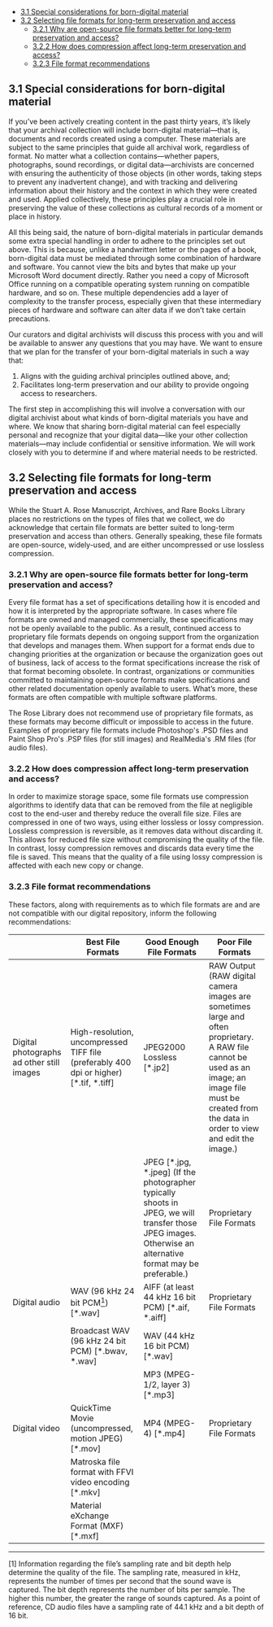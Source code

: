 * [3.1 Special considerations for born-digital material](#31-special-considerations-for-born-digital-material)
* [3.2 Selecting file formats for long-term preservation and access](#32-selecting-file-formats-for-long-term-preservation-and-access)
	* [3.2.1 Why are open-source file formats better for long-term preservation and access?](#321-why-are-open-source-file-formats-better-for-long-term-preservation-and-access)
	* [3.2.2 How does compression affect long-term preservation and access?](#322-how-does-compression-affect-long-term-preservation-and-access)
	* [3.2.3 File format recommendations](#323-file-format-recommendations)

## 3.1 Special considerations for born-digital material

If you’ve been actively creating content in the past thirty years, it’s likely that your archival collection will include born-digital material—that is, documents and records created using a computer. These materials are subject to the same principles that guide all archival work, regardless of format. No matter what a collection contains—whether papers, photographs, sound recordings, or digital data—archivists are concerned with ensuring the authenticity of those objects (in other words, taking steps to prevent any inadvertent change), and with tracking and delivering information about their history and the context in which they were created and used. Applied collectively, these principles play a crucial role in preserving the value of these collections as cultural records of a moment or place in history.

All this being said, the nature of born-digital materials in particular demands some extra special handling in order to adhere to the principles set out above. This is because, unlike a handwritten letter or the pages of a book, born-digital data must be mediated through some combination of hardware and software. You cannot view the bits and bytes that make up your Microsoft Word document directly. Rather you need a copy of Microsoft Office running on a compatible operating system running on compatible hardware, and so on. These multiple dependencies add a layer of complexity to the transfer process, especially given that these intermediary pieces of hardware and software can alter data if we don’t take certain precautions. 

Our curators and digital archivists will discuss this process with you and will be available to answer any questions that you may have. We want to ensure that we plan for the transfer of your born-digital materials in such a way that:

1.	Aligns with the guiding archival principles outlined above, and; 
2.	Facilitates long-term preservation and our ability to provide ongoing access to researchers.

The first step in accomplishing this will involve a conversation with our digital archivist about what kinds of born-digital materials you have and where. We know that sharing born-digital material can feel especially personal and recognize that your digital data—like your other collection materials—may include confidential or sensitive information. We will work closely with you to determine if and where material needs to be restricted.

## 3.2 Selecting file formats for long-term preservation and access

While the Stuart A. Rose Manuscript, Archives, and Rare Books Library places no restrictions on the types of files that we collect, we do acknowledge that certain file formats are better suited to long-term preservation and access than others. Generally speaking, these file formats are open-source, widely-used, and are either uncompressed or use lossless compression.

### 3.2.1 Why are open-source file formats better for long-term preservation and access?

Every file format has a set of specifications detailing how it is encoded and how it is interpreted by the appropriate software. In cases where file formats are owned and managed commercially, these specifications may not be openly available to the public. As a result, continued access to proprietary file formats depends on ongoing support from the organization that develops and manages them. When support for a format ends due to changing priorities at the organization or because the organization goes out of business, lack of access to the format specifications increase the risk of that format becoming obsolete. In contrast, organizations or communities committed to maintaining open-source formats make specifications and other related documentation openly available to users. What’s more, these formats are often compatible with multiple software platforms.

The Rose Library does not recommend use of proprietary file formats, as these formats may become difficult or impossible to access in the future. Examples of proprietary file formats include Photoshop's .PSD files and Paint Shop Pro's .PSP files (for still images) and RealMedia's .RM files (for audio files).

### 3.2.2 How does compression affect long-term preservation and access? 

In order to maximize storage space, some file formats use compression algorithms to identify data that can be removed from the file at negligible cost to the end-user and thereby reduce the overall file size. Files are compressed in one of two ways, using either lossless or lossy compression. Lossless compression is reversible, as it removes data without discarding it. This allows for reduced file size without compromising the quality of the file. In contrast, lossy compression removes and discards data every time the file is saved. This means that the quality of a file using lossy compression is affected with each new copy or change.

### 3.2.3 File format recommendations

These factors, along with requirements as to which file formats are and are not compatible with our digital repository, inform the following recommendations:

| ﻿                                          | Best File Formats                                                                      | Good Enough File Formats                                                                                                                                    | Poor File Formats                                                                                                                                                                                         |
|-------------------------------------------|----------------------------------------------------------------------------------------|-------------------------------------------------------------------------------------------------------------------------------------------------------------|-----------------------------------------------------------------------------------------------------------------------------------------------------------------------------------------------------------|
| Digital photographs ad other still images | High-resolution, uncompressed TIFF file (preferably 400 dpi or higher) [*.tif, *.tiff] | JPEG2000 Lossless [*.jp2]                                                                                                                                   | RAW Output (RAW digital camera images are sometimes large and often proprietary. A RAW file cannot be used as an image; an image file must be created from the data in order to view and edit the image.) |
|                                           |                                                                                        | JPEG [*.jpg, *.jpeg] (If the photographer typically shoots in JPEG, we will transfer those JPEG images. Otherwise an alternative format may be preferable.) | Proprietary File Formats                                                                                                                                                                                  |
| Digital audio                             | WAV (96 kHz 24 bit PCM<a href="#anchor1"><sup>1</sup></a>) [*.wav]                                                        | AIFF (at least 44 kHz 16 bit PCM) [*.aif, *.aiff]                                                                                                           | Proprietary File Formats                                                                                                                                                                                  |
|                                           | Broadcast WAV (96 kHz 24 bit PCM) [*.bwav, *.wav]                                      | WAV (44 kHz 16 bit PCM) [*.wav]                                                                                                                             |                                                                                                                                                                                                           |
|                                           |                                                                                        | MP3 (MPEG-1/2, layer 3) [*.mp3]                                                                                                                             |                                                                                                                                                                                                           |
| Digital video                             | QuickTime Movie (uncompressed, motion JPEG) [*.mov]                                    | MP4 (MPEG-4) [*.mp4]                                                                                                                                        | Proprietary File Formats                                                                                                                                                                                  |
|                                           | Matroska file format with FFVI video encoding [*.mkv]                                  |                                                                                                                                                             |                                                                                                                                                                                                           |
|                                           | Material eXchange Format (MXF) [*.mxf]                                                 |                                                                                                                                                             |                                                                                                                                                                                                           |

---

<a id="anchor1">[1]</a> Information regarding the file’s sampling rate and bit depth help determine the quality of the file. The sampling rate, measured in kHz, represents the number of times per second that the sound wave is captured. The bit depth represents the number of bits per sample. The higher this number, the greater the range of sounds captured. As a point of reference, CD audio files have a sampling rate of 44.1 kHz and a bit depth of 16 bit.

